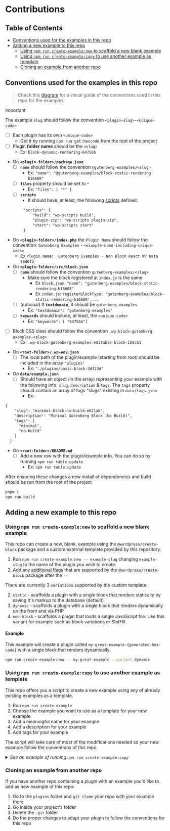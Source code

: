 # Contributions

## Table of Contents

-   [Conventions used for the examples in this repo ](#conventions-used-for-the-examples-in-this-repo)
-   [Adding a new example to this repo](#adding-a-new-example-to-this-repo)
    - [Using `npm run create-example:new` to scaffold a new blank example](#using-npm-run-create-examplenew-to-scaffold-a-new-blank-example)
    - [Using `npm run create-example:copy` to use another example as template](#using-npm-run-create-examplecopy-to-use-another-example-as-template)
    - [Cloning an example from another repo](#cloning-an-example-from-another-repo)

## Conventions used for the examples in this repo

> Check this [diagram](https://excalidraw.com/#json=apQs7adCZz7h45IayXAA5,k_i_h_XO_sixg7m1ev-2EA) for a visual guide of the conventions used in this repo for the examples

> [!IMPORTANT]
> The example `slug` should follow the convention `<plugin-slug>-<unique-code>`

-   [ ] Each plugin has its own `<unique-code>`
    -   Get it by running `npm run get:hexcode` from the root of the project
-   [ ] Plugin **folder name** should be the `<slug>`
    -   Ex: `block-dynamic-rendering-64756b`
-   On **`<plugin-folder>/package.json`**
    -   [ ] **`name`** should follow the convention `@gutenberg-examples/<slug>`
        -   Ex: `"name": "@gutenberg-examples/block-static-rendering-b16608"`
    -   [ ] **`files`** property should be set to `*`
        -   Ex: `"files": [ "*" ]`
    -   [ ] **`scripts`**
        -   It should have, at least, the following [scripts](https://developer.wordpress.org/block-editor/reference-guides/packages/packages-scripts/) defined:

```
        "scripts": {
            "build": "wp-scripts build",
            "plugin-zip": "wp-scripts plugin-zip",
            "start": "wp-scripts start"
        }
```

-   On **`<plugin-folder>/index.php`** the `Plugin Name` should follow the convention: `Gutenberg Examples` - `<example-name-including-unique-code>`
    -   Ex `Plugin Name:  Gutenberg Examples - Non Block React WP Data 56d6f3`
-   On **`<plugin-folder>/src/block.json`**
    -   [ ] **`name`** should follow the convention `gutenberg-examples/<slug>`
        -   Make sure the block registered at `index.js` is the same
            -   Ex `block.json`: `"name": "gutenberg-examples/block-static-rendering-b16608"`
            -   Ex `index.js`: `registerBlockType( 'gutenberg-examples/block-static-rendering-b16608',...`
    -   [ ] (optional) If **`textdomain`**, it should be `gutenberg-examples`
        -   Ex: `"textdomain": "gutenberg-examples"`
    -   [ ] **`keywords`** should include, at least, the `<unique-code>`
        -   Ex: `"keywords": [ "64756b"]`
-   [ ] Block CSS class should follow the convention `.wp-block-gutenberg-examples-<slug>`
    -   Ex: `.wp-block-gutenberg-examples-editable-block-1b8c51`
-   On **`<root-folder>/.wp-env.json`**
    -   [ ] The local path of the plugin/example (starting from root) should be included in the array `"plugins"`
        -   Ex: `"./plugins/basic-block-3df23d"`
-   On **`data/example.json`**
    -   [ ] Should have an object (in the array) representing your example with the following info: `slug`, `description` & `tags`. The `tags` property should contain an array of tags "slugs" existing in `data/tags.json`
        -   Ex:

```
{
    "slug": "minimal-block-no-build-e621a6",
    "description": "Minimal Gutenberg Block (No Build)",
    "tags": [
      "minimal",
      "no-build"
    ]
  }
```

-   On **`<root-folder>/README.md`**
    -   [ ] Add a new row with the plugin/example info. You can do so by running `npm run table:update`
        -   Ex: `npm run table:update`

After ensuring these changes a new install of dependencies and build should be run from the root of the project

```
pnpm i
npm run build
```

## Adding a new example to this repo

### Using `npm run create-example:new` to scaffold a new blank example

This repo can create a new, blank, example using the `@wordpress/create-block` package and a custom external template provided by this repository.

1. Run `npm run create-example:new -- example-slug` changing `example-slug` to the name of the plugin you wish to create.
2. Add any [additional flags](https://developer.wordpress.org/block-editor/reference-guides/packages/packages-create-block/#options) that are supported by the `@wordpress/create-block` package after the `--`

There are currently 3 `variations` supported by the custom template:

2. `static` - scaffolds a plugin with a single block that renders statically by saving it's markup to the database (default)
1. `dynamic` - scaffolds a plugin with a single block that renders dynamically on the front end via PHP
1. `non-block` - scaffolds a plugin that loads a single JavaScript file. Use this variant for example such as block variations or SlotFill.

#### Example

This example will create a plugin called `my-great-example-{generated-hex-code}` with a single block that renders dynamically.

```zsh
npm run create-example:new -- my-great-example --variant dynamic
```

### Using `npm run create-example:copy` to use another example as template

This repo offers you a script to create a new example using any of already existing examples as a template.

1. Run `npm run create-example`
1. Choose the example you want to use as a template for your new example
1. Add a meaningful name for your example
1. Add a description for your example
1. Add tags for your example

The script will take care of most of the modifications needed so your new example follow the conventions of this repo.

<details>
  <summary><em>See an example of running <code>npm run create-example:copy</code></em></summary>
  <img src="./assets/cli/create-example-copy.gif">
</details>

### Cloning an example from another repo

If you have another repo containing a plugin with an example you'd like to add as new example of this repo:

1. Go to the `plugins` folder and `git clone` your repo with your example there
1. Go inside your project's folder
1. Delete the `.git` folder
1. Do the proper changes to adapt your plugin to follow the conventions for this repo
